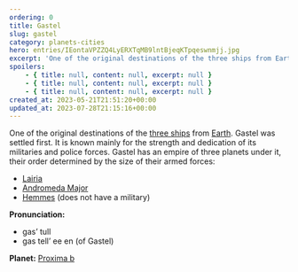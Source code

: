 ```yaml
---
ordering: 0
title: Gastel
slug: gastel
category: planets-cities
hero: entries/IEontaVPZZQ4LyERXTqMB9lntBjeqKTpqeswnmjj.jpg
excerpt: 'One of the original destinations of the three ships from Earth. Gastel was settled first. It is know...'
spoilers:
    - { title: null, content: null, excerpt: null }
    - { title: null, content: null, excerpt: null }
    - { title: null, content: null, excerpt: null }
created_at: 2023-05-21T21:51:20+00:00
updated_at: 2023-07-28T21:15:16+00:00
---
```

One of the original destinations of the [three ships](/category/culture-history/three-ships) from [Earth](/category/culture-history/earth). Gastel was settled first. It is known mainly for the strength and dedication of its militaries and police forces. Gastel has an empire of three planets under it, their order determined by the size of their armed forces:

- [Lairia](/category/planets-cities/lairia)
- [Andromeda Major](/category/planets-cities/andromeda-major)
- [Hemmes](/category/planets-cities/hemmes) (does not have a military)

**Pronunciation:**
- gas’ tull
- gas tell’ ee en (of Gastel)

**Planet:**
[Proxima b](https://en.wikipedia.org/wiki/Proxima_Centauri_b)